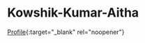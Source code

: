 # Kowshik-Kumar-Aitha

[Profile](https://kowshik-407.github.io/Kowshik-Kumar-Aitha/){:target="_blank" rel="noopener"}
